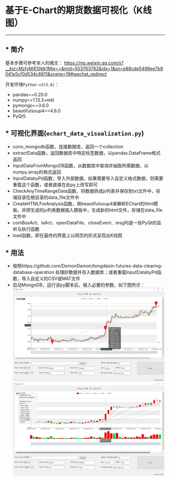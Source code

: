 # 基于E-Chart的期货数据可视化（K线图）


-------------------------------

## * 简介

基本步骤可参考本人的微文：
https://mp.weixin.qq.com/s?__biz=MzIyMjE5Njk1Mw==&mid=503763782&idx=1&sn=e88cde5499ee7b9041e5cf0d534c8811&scene=19#wechat_redirect

开发环境`Python-v3(3.6)`：

 - pandas==0.20.0
 - numpy==1.13.3+mkl
 - pymongo==3.6.0
 - beautifulsoup4==4.6.0
 - PyQt5

## * 可视化界面(`echart_data_visualization.py`)

 - conn_mongodb函数，连接数据库，返回一个collection
 - extractData函数，返回数据库中特定标签数据，以pandas.DataFrame格式返回
 - InputDataFromMongoDB函数，从数据库中查询并抽取所需数据，以numpy.array的格式返回
 - InputDatabyPd函数，导入外部数据，如果需要导入自定义格式数据，则需要重载这个函数，或者直接在此py上改写即可
 - CheckAnyTimeRangeData函数，将数据转成js列表并保存到txt文件中，存储目录在根目录的data_file文件中
 - CreateHTMLForAnalysis函数，用beautifulsoup4来解析EChart的html模板，并把生成的js列表数据插入模板中，生成新的html文件，存储在data_file文件中
 - comBoxAct、leAct、openDataFile、closeEvent、msg均是一些PyQt的监听与执行函数
 - load函数，即在最终的界面上以网页的形式呈现出K线图

## * 用法

 - 按照https://github.com/DemonDamon/tongdaxin-futures-data-clearing-database-operation 处理好数据并存入数据库；或者重载InputDatabyPd函数，导入自定义的CSV或MAT文件
 - 启动MongoDB，运行该py脚本后，输入必要的参数，如下图所示：
 ![image](https://github.com/DemonDamon/futures-data-visualization-via-EChart/blob/master/model1.jpg)
 ![image](https://github.com/DemonDamon/futures-data-visualization-via-EChart/blob/master/model2.jpg)
